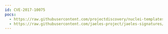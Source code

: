 ```yaml
---
id: CVE-2017-10075
pocs:
  - https://raw.githubusercontent.com/projectdiscovery/nuclei-templates/master/cves/2017/CVE-2017-10075.yaml
  - https://raw.githubusercontent.com/jaeles-project/jaeles-signatures/master/cves/oracle-webcenter-xss-cve-2017-10075.yaml
---
```

